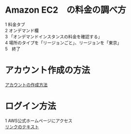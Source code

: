 # Amazon EC2　の料金の調べ方  
1 料金タブ  
2 オンデマンド欄  
3 「オンデマンドインスタンスの料金を確認する」  
4 場所のタイプを「リージョンごと」、リージョンを「東京」  
5　終了  

# アカウント作成の方法　　
[アカウントの作成方法](https://aws.amazon.com/jp/register-flow/)  


# ログイン方法  
1 AWS公式ホームページにアクセス  
<a href="https://aws.amazon.com/jp" target="_blank">リンクのテキスト</a>

  
 

